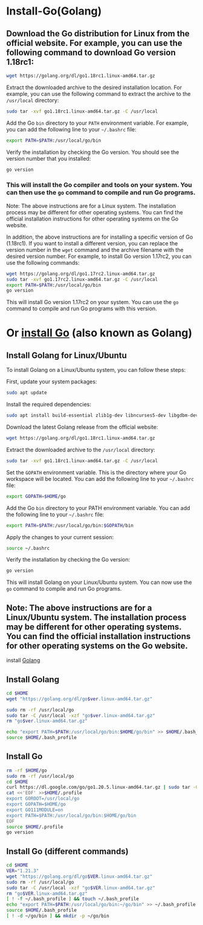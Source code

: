# Install-Go(Golang)
## Download the Go distribution for Linux from the official website. For example, you can use the following command to download Go version 1.18rc1:

```bash
wget https://golang.org/dl/go1.18rc1.linux-amd64.tar.gz
```
Extract the downloaded archive to the desired installation location. For example, you can use the following command to extract the archive to the `/usr/local` directory:
```bash
sudo tar -xvf go1.18rc1.linux-amd64.tar.gz -C /usr/local
```
Add the Go `bin` directory to your `PATH` environment variable. For example, you can add the following line to your `~/.bashrc` file:
```bash
export PATH=$PATH:/usr/local/go/bin
```
Verify the installation by checking the Go version. You should see the version number that you installed:
```bash
go version
```
### This will install the Go compiler and tools on your system. You can then use the `go` command to compile and run Go programs.

Note: The above instructions are for a Linux system. The installation process may be different for other operating systems. You can find the official installation instructions for other operating systems on the Go website.

In addition, the above instructions are for installing a specific version of Go (1.18rc1). If you want to install a different version, you can replace the version number in the `wget` command and the archive filename with the desired version number.
For example, to install Go version 1.17rc2, you can use the following commands:
```bash
wget https://golang.org/dl/go1.17rc2.linux-amd64.tar.gz
sudo tar -xvf go1.17rc2.linux-amd64.tar.gz -C /usr/local
export PATH=$PATH:/usr/local/go/bin
go version
```
This will install Go version 1.17rc2 on your system. You can use the `go` command to compile and run Go programs with this version.
# Or [install Go](https://go.dev/doc/install) (also known as Golang) 
## Install Golang for Linux/Ubuntu
To install Golang on a Linux/Ubuntu system, you can follow these steps:

First, update your system packages:
```bash
sudo apt update
```
Install the required dependencies:
```bash
sudo apt install build-essential zlib1g-dev libncurses5-dev libgdbm-dev libnss3-dev libssl-dev libreadline-dev libffi-dev curl libbz2-dev
```
Download the latest Golang release from the official website:
```bash
wget https://golang.org/dl/go1.18rc1.linux-amd64.tar.gz
```
Extract the downloaded archive to the `/usr/local` directory:
```bash
sudo tar -xvf go1.18rc1.linux-amd64.tar.gz -C /usr/local
```
Set the `GOPATH` environment variable. This is the directory where your Go workspace will be located. You can add the following line to your `~/.bashrc` file:
```bash
export GOPATH=$HOME/go
```
Add the Go `bin` directory to your PATH environment variable. You can add the following line to your `~/.bashrc` file:
```bash
export PATH=$PATH:/usr/local/go/bin:$GOPATH/bin
```
Apply the changes to your current session:
```bash
source ~/.bashrc
```
Verify the installation by checking the Go version:
```bash
go version
```
This will install Golang on your Linux/Ubuntu system. You can now use the `go` command to compile and run Go programs.
## Note: The above instructions are for a Linux/Ubuntu system. The installation process may be different for other operating systems. You can find the official installation instructions for other operating systems on the Go website.
install [Golang](https://go.dev/doc/tutorial/getting-started)
## Install Golang
```bash
cd $HOME 
wget "https://golang.org/dl/go$ver.linux-amd64.tar.gz" 

sudo rm -rf /usr/local/go 
sudo tar -C /usr/local -xzf "go$ver.linux-amd64.tar.gz" 
rm "go$ver.linux-amd64.tar.gz"

echo "export PATH=$PATH:/usr/local/go/bin:$HOME/go/bin" >> $HOME/.bash_profile
source $HOME/.bash_profile
```
## Install Go 
```bash
rm -rf $HOME/go
sudo rm -rf /usr/local/go
cd $HOME
curl https://dl.google.com/go/go1.20.5.linux-amd64.tar.gz | sudo tar -C/usr/local -zxvf -
cat <<'EOF' >>$HOME/.profile
export GOROOT=/usr/local/go
export GOPATH=$HOME/go
export GO111MODULE=on
export PATH=$PATH:/usr/local/go/bin:$HOME/go/bin
EOF
source $HOME/.profile
go version
```
## Install Go (different commands)
```bash
cd $HOME
VER="1.21.3"
wget "https://golang.org/dl/go$VER.linux-amd64.tar.gz"
sudo rm -rf /usr/local/go
sudo tar -C /usr/local -xzf "go$VER.linux-amd64.tar.gz"
rm "go$VER.linux-amd64.tar.gz"
[ ! -f ~/.bash_profile ] && touch ~/.bash_profile
echo "export PATH=$PATH:/usr/local/go/bin:~/go/bin" >> ~/.bash_profile
source $HOME/.bash_profile
[ ! -d ~/go/bin ] && mkdir -p ~/go/bin
```









